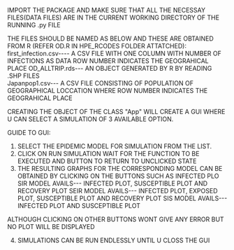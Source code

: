 IMPORT THE PACKAGE AND MAKE SURE THAT ALL THE NECESSAY FILES(DATA FILES) ARE IN THE CURRENT WORKING DIRECTORY OF THE RUNNING .py FILE

THE FILES SHOULD BE NAMED AS BELOW AND THESE ARE OBTAINED FROM R (REFER OD.R IN HPE_RCODES FOLDER ATTATCHED):
        first_infection.csv---- A CSV FILE WITH ONE COLUMN WITH NUMBER OF INFECTIONS AS DATA ROW NUMBER INDICATES THE GEOGRAHICAL PLACE
        OD_ALLTRIP.rds--- AN OBJECT GENERATED BY R BY READING .SHP FILES  
        Japanpop1.csv--- A CSV FILE CONSISTING OF POPULATION OF GEOGRAPHICAL LOCCATION WHERE ROW NUMBER INDICATES THE GEOGRAHICAL PLACE
        
        

CREATING THE OBJECT OF THE CLASS "App" WILL CREATE A GUI WHERE U CAN SELECT A SIMULATION OF 3 AVAILABLE OPTION.

GUIDE TO GUI:
1) SELECT THE EPIDEMIC MODEL FOR SIMULATION FROM THE LIST.
2) CLICK ON RUN SIMULATION WAIT FOR THE FUNCTION TO BE EXECUTED AND BUTTON TO RETURN TO UNCLICKED STATE
3) THE RESULTING GRAPHS FOR THE CORRESPONDING MODEL CAN BE OBTAINED BY CLICKING ON THE BUTTONS SUCH AS INFECTED PLO
          SIR MODEL AVAILS--- INFECTED PLOT, SUSCEPTIBLE PLOT AND RECOVERY PLOT
          SEIR MODEL AVAILS--- INFECTED PLOT, EXPOSED PLOT, SUSCEPTIBLE PLOT AND RECOVERY PLOT
          SIS MODEL AVAILS--- INFECTED PLOT AND SUSCEPTIBLE PLOT
          
ALTHOUGH CLICKING ON OTHER BUTTONS WONT GIVE ANY ERROR BUT NO PLOT WILL BE DISPLAYED

4) SIMULATIONS CAN BE RUN ENDLESSLY UNTIL U CLOSS THE GUI